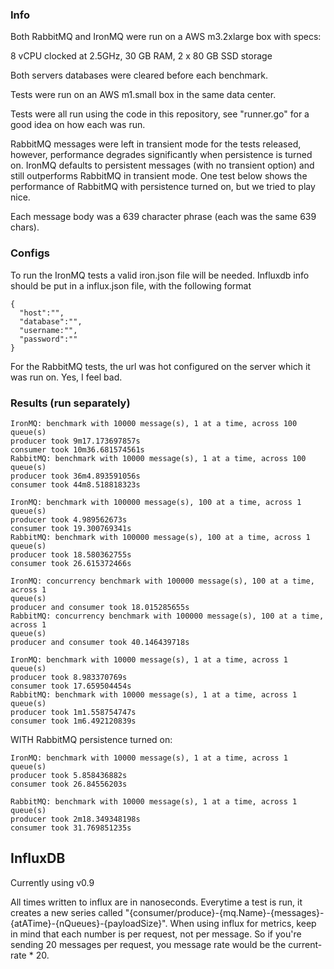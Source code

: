 ### Info

Both RabbitMQ and IronMQ were run on a AWS m3.2xlarge box with specs:

8 vCPU clocked at 2.5GHz, 30 GB RAM, 2 x 80 GB SSD storage

Both servers databases were cleared before each benchmark.

Tests were run on an AWS m1.small box in the same data center.

Tests were all run using the code in this repository, see "runner.go" for a good
idea on how each was run.

RabbitMQ messages were left in transient mode for the tests released, however,
performance degrades significantly when persistence is turned on. IronMQ
defaults to persistent messages (with no transient option) and still outperforms RabbitMQ
in transient mode. One test below shows the performance of RabbitMQ with
persistence turned on, but we tried to play nice.

Each message body was a 639 character phrase (each was the same 639 chars).


### Configs

To run the IronMQ tests a valid iron.json file will be needed.
Influxdb info should be put in a influx.json file, with the following format
```
{
  "host":"",
  "database":"",
  "username:"",
  "password":""
}
```
For the RabbitMQ tests, the url was hot configured on the server which it was
run on. Yes, I feel bad.

### Results (run separately)

```
IronMQ: benchmark with 10000 message(s), 1 at a time, across 100 queue(s)
producer took 9m17.173697857s
consumer took 10m36.681574561s
RabbitMQ: benchmark with 10000 message(s), 1 at a time, across 100 queue(s)
producer took 36m4.893591056s
consumer took 44m8.518818323s
```

```
IronMQ: benchmark with 100000 message(s), 100 at a time, across 1 queue(s)
producer took 4.989562673s
consumer took 19.300769341s
RabbitMQ: benchmark with 100000 message(s), 100 at a time, across 1 queue(s)
producer took 18.580362755s
consumer took 26.615372466s
```

```
IronMQ: concurrency benchmark with 100000 message(s), 100 at a time, across 1
queue(s)
producer and consumer took 18.015285655s
RabbitMQ: concurrency benchmark with 100000 message(s), 100 at a time, across 1
queue(s)
producer and consumer took 40.146439718s
```

```
IronMQ: benchmark with 10000 message(s), 1 at a time, across 1 queue(s)
producer took 8.983370769s
consumer took 17.659504454s
RabbitMQ: benchmark with 10000 message(s), 1 at a time, across 1 queue(s)
producer took 1m1.558754747s
consumer took 1m6.492120839s
```

WITH RabbitMQ persistence turned on:

```
IronMQ: benchmark with 10000 message(s), 1 at a time, across 1 queue(s)
producer took 5.858436882s
consumer took 26.84556203s

RabbitMQ: benchmark with 10000 message(s), 1 at a time, across 1 queue(s)
producer took 2m18.349348198s
consumer took 31.769851235s
```

## InfluxDB
Currently using v0.9

All times written to influx are in nanoseconds. Everytime a test is run, it creates a new series called "{consumer/produce}-{mq.Name}-{messages}-{atATime}-{nQueues}-{payloadSize}". When using influx for metrics, keep in mind that each number is per request, not per message. So if you're sending 20 messages per request, you message rate would be the current-rate * 20.
